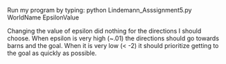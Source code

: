 Run my program by typing:
python Lindemann_Asssignment5.py WorldName EpsilonValue

Changing the value of epsilon did nothing for the directions I should choose. When epsilon is very high (~.01) the directions should go towards barns and the goal. When it is very low (< -2) it should prioritize getting to the goal as quickly as possible.

